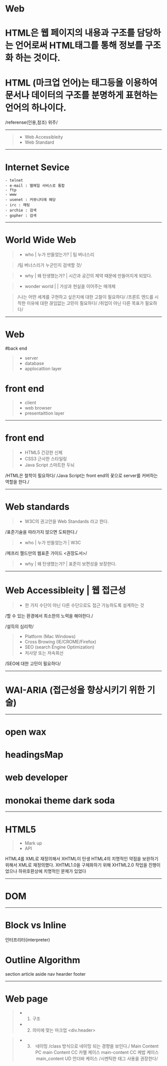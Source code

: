 
# Web
# HTML은 웹 페이지의 내용과 구조를 담당하는  언어로써 HTML태그를 통해 정보를 구조화 하는 것이다.

# HTML (마크업 언어)는 태그등을 이용하여 문서나 데이터의 구조를 분명하게 표현하는 언어의 하나이다.

/referense(인용,참조) 위주/

---


>- Web Accessibleity 
>- Web Standard 

---

# Internet Sevice
	
	- telnet
	- e-mail : 웹메일 서비스로 통합
	- ftp 
	- www 
	- usenet : 커뮤니티에 해당
	- irc : 채팅 
	- archie : 검색
	- gopher : 검색

---

# World Wide Web

>- who | 누가 만들었는가? | 팀 버너스리

>/팀 버너스리가 누군인지 검색할 것/

>- why | 왜 탄생했는가? | 시간과 공간의 제약 때문에 만들어지게 되었다.

>- wonder world |  | 가상과 현실을 이어주는 매개체

>/나는 어떤 세계를 구현하고 싶은지에 대한 고찰이 필요하다/
>/프론트 엔드를 시작한 이유에 대한 끊임없는 고민이 필요하다/
>/취업이 아닌 다른 목표가 필요하다/

---

# Web

#back end

>- server
>- database
>- applocattion layer

# front end
	
>- client 
>- web browser
>- presentaittion layer

---

# front end

>- HTML5 건강한 신체
>- CSS3 근사한 스타일링
>- Java Script 스마트한 두뇌

/HTML은 철학이 필요하다/
/Java Script는 front end의 꽃으로 server를 커버하는 역할을 한다./

---

# Web standards

>- W3C의 권고안을 Web Standards 라고 한다.

/표준기술을 따라가지 않으면 도퇴한다./

>- who | 누가 만들었는가 | W3C

/제프리 젤드만의 웹표준 가이드 <권장도서>/

>- why | 왜 탄생했는가? | 표준이 보편성을 보장한다.

---

# Web Accessibleity | 웹 접근성

>- 한 가지 수단이 아닌 다른 수단으로도 접근 가능하도록 설계하는 것

/할 수 있는 환경에서 최소한의 노력을 해야한다./

/설득의 심리학/

>- Platform (Mac Windows)
>- Cross Browing (IE/CROME/Firefox)
>- SEO (search Engine Optimization)
>- 저사양 또는 저속회선

/SEO에 대한 고민이 필요하다/

---

# WAI-ARIA (접근성을 향상시키기 위한 기술)

---

# open wax
# headingsMap
# web developer

# monokai theme dark soda

----

# HTML5 
>- Mark up 
>- API

HTML4를 XML로 재정의해서 XHTML이 탄생
HTML4의 치명적인 약점을 보완하기위해서 XML로 재정의했다.
XHTML1.0을 구체화하기 위해 XHTML2.0 작업을 진행이었으나 하위호환상에 치명적인 문제가 있었다

---

# DOM

---

# Block vs Inline

인터프리터(interpreter)
# Outline Algorithm

section
article
aside
nav
hearder
footer

---

# Web page
>- 1. 구조
>- 2. 의미에 맞는 마크업
<div.header>

<header id = "주민등록번호">
<header class = "이름">

>- 3. 네이밍
 /class 방식으로 네이밍 되는 경향을 보인다./
 Main Content PC
 main Content CC 카멜 케이스
main-content CC 케밥 케이스
main_content UD 언더바 케이스
/시멘틱한 태그 사용을 권장한다/

